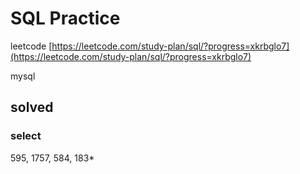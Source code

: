 # SQL Practice

leetcode
[https://leetcode.com/study-plan/sql/?progress=xkrbglo7](https://leetcode.com/study-plan/sql/?progress=xkrbglo7)

mysql

## solved

### select

595, 1757, 584, 183*
